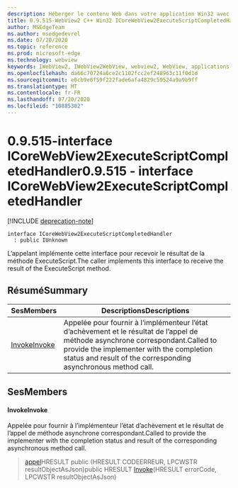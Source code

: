 ```yaml
---
description: Héberger le contenu Web dans votre application Win32 avec le contrôle Microsoft Edge WebView2
title: 0.9.515-WebView2 C++ Win32 ICoreWebView2ExecuteScriptCompletedHandler
author: MSEdgeTeam
ms.author: msedgedevrel
ms.date: 07/20/2020
ms.topic: reference
ms.prod: microsoft-edge
ms.technology: webview
keywords: IWebView2, IWebView2WebView, webview2, WebView, applications Win32, Win32, Edge, ICoreWebView2, ICoreWebView2Controller, contrôle de navigateur, html Edge
ms.openlocfilehash: da66c70724a6ce2c1102fcc2ef248963c11f0d1d
ms.sourcegitcommit: e0cb9e6f59f222fade6afa4829c59524a9a9b9ff
ms.translationtype: MT
ms.contentlocale: fr-FR
ms.lasthandoff: 07/20/2020
ms.locfileid: "10885302"
---
```

# <span data-ttu-id="77a01-104">0.9.515-interface ICoreWebView2ExecuteScriptCompletedHandler</span><span class="sxs-lookup"><span data-stu-id="77a01-104">0.9.515 - interface ICoreWebView2ExecuteScriptCompletedHandler</span></span> 

[!INCLUDE [deprecation-note](../../includes/deprecation-note.md)]

```
interface ICoreWebView2ExecuteScriptCompletedHandler
  : public IUnknown
```

<span data-ttu-id="77a01-105">L’appelant implémente cette interface pour recevoir le résultat de la méthode ExecuteScript.</span><span class="sxs-lookup"><span data-stu-id="77a01-105">The caller implements this interface to receive the result of the ExecuteScript method.</span></span>

## <span data-ttu-id="77a01-106">Résumé</span><span class="sxs-lookup"><span data-stu-id="77a01-106">Summary</span></span>

 <span data-ttu-id="77a01-107">Ses</span><span class="sxs-lookup"><span data-stu-id="77a01-107">Members</span></span>                        | <span data-ttu-id="77a01-108">Descriptions</span><span class="sxs-lookup"><span data-stu-id="77a01-108">Descriptions</span></span>
--------------------------------|---------------------------------------------
[<span data-ttu-id="77a01-109">Invoke</span><span class="sxs-lookup"><span data-stu-id="77a01-109">Invoke</span></span>](#invoke) | <span data-ttu-id="77a01-110">Appelée pour fournir à l’implémenteur l’état d’achèvement et le résultat de l’appel de méthode asynchrone correspondant.</span><span class="sxs-lookup"><span data-stu-id="77a01-110">Called to provide the implementer with the completion status and result of the corresponding asynchronous method call.</span></span>

## <span data-ttu-id="77a01-111">Ses</span><span class="sxs-lookup"><span data-stu-id="77a01-111">Members</span></span>

#### <span data-ttu-id="77a01-112">Invoke</span><span class="sxs-lookup"><span data-stu-id="77a01-112">Invoke</span></span> 

<span data-ttu-id="77a01-113">Appelée pour fournir à l’implémenteur l’état d’achèvement et le résultat de l’appel de méthode asynchrone correspondant.</span><span class="sxs-lookup"><span data-stu-id="77a01-113">Called to provide the implementer with the completion status and result of the corresponding asynchronous method call.</span></span>

> <span data-ttu-id="77a01-114">[appel](#invoke)HRESULT public (HRESULT CODEERREUR, LPCWSTR resultObjectAsJson)</span><span class="sxs-lookup"><span data-stu-id="77a01-114">public HRESULT [Invoke](#invoke)(HRESULT errorCode, LPCWSTR resultObjectAsJson)</span></span>

